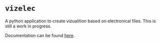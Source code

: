 # `vizelec`

A python application to create vizualition based on electronical files.
This is still a work in progress.

Documentation can be found [here](https://patarimi.github.io/vizelec/).
